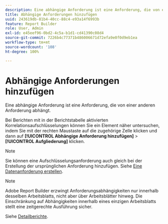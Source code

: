 ```yaml
---
description: Eine abhängige Anforderung ist eine Anforderung, die von einer anderen Anforderung abhängt.
title: Abhängige Anforderungen hinzufügen
uuid: 243619db-81b4-40cc-88c4-e93a14f6993b
feature: Report Builder
role: User, Admin
exl-id: e45eef96-0bd2-4c5a-b1d1-cd41390c08d4
source-git-commit: 7226b4c77371b486006671d72efa9e0f0d9eb1ea
workflow-type: tm+mt
source-wordcount: '108'
ht-degree: 100%

---
```


# Abhängige Anforderungen hinzufügen

Eine abhängige Anforderung ist eine Anforderung, die von einer anderen Anforderung abhängt.

Bei Berichten mit in der Berichtstabelle aktivierten Korrelationsaufschlüsselungen können Sie ein Element näher untersuchen, indem Sie mit der rechten Maustaste auf die zugehörige Zelle klicken und dann auf **[!UICONTROL Abhängige Anforderung hinzufügen]** > **[!UICONTROL Aufgliederung]** klicken.

>[!NOTE]
>
>Sie können eine Aufschlüsselungsanforderung auch gleich bei der Erstellung der ursprünglichen Anforderung hinzufügen. Siehe [Eine Datenanforderung erstellen](/help/analyze/report-builder/data-requests/t-create-a-data-request.md).

>[!NOTE]
>
>Adobe Report Builder erzwingt Anforderungsabhängigkeiten nur innerhalb desselben Arbeitsblatts, nicht aber über Arbeitsblätter hinweg. Die Einschränkung auf Abhängigkeiten innerhalb eines einzigen Arbeitsblatts stellt eine zeitgerechte Ausführung sicher.

Siehe [Detailberichte](/help/analyze/reports-analytics/reports-customize/breakdowns.md).
